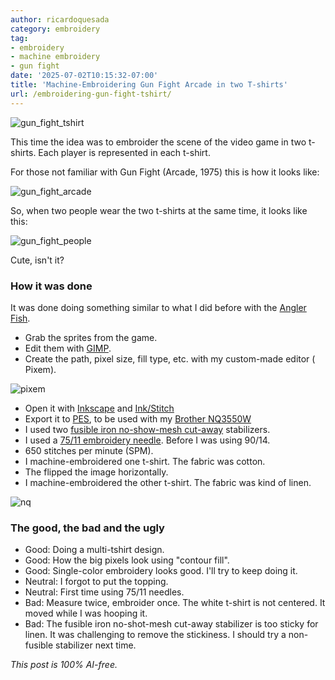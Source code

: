 ```yaml
---
author: ricardoquesada
category: embroidery
tag:
- embroidery
- machine embroidery
- gun fight
date: '2025-07-02T10:15:32-07:00'
title: 'Machine-Embroidering Gun Fight Arcade in two T-shirts'
url: /embroidering-gun-fight-tshirt/
---
```


![gun_fight_tshirt](/images/gun_fight_two_tshirts.jpg)

This time the idea was to embroider the scene of the video game in two t-shirts.
Each player is represented in each t-shirt.

For those not familiar with Gun Fight (Arcade, 1975) this is how it looks like:

![gun_fight_arcade](/images/gun_fight_arcade.jpg)

So, when two people wear the two t-shirts at the same time, it looks like this:

![gun_fight_people](/images/gun_fight_people.jpg)

Cute, isn't it?

### How it was done

It was done doing something similar to what I did before with
the [Angler Fish](/posts/embroidery-angler-fish-blinking-led/).

- Grab the sprites from the game.
- Edit them with [GIMP].
- Create the path, pixel size, fill type, etc. with my custom-made editor (
  Pixem).

![pixem](/images/gun_fight_pixem.png)

- Open it with [Inkscape][inkscape] and [Ink/Stitch][inkstitch]
- Export it to [PES][pes_file_format], to be used with
  my [Brother NQ3550W][brother_nq3550w]
- I used two [fusible iron no-show-mesh cut-away][fusible_stabilizer]
  stabilizers.
- I used a [75/11 embroidery needle][needle_75]. Before I was using 90/14.
- 650 stitches per minute (SPM).
- I machine-embroidered one t-shirt. The fabric was cotton.
- The flipped the image horizontally.
- I machine-embroidered the other t-shirt. The fabric was kind of linen.

![nq](/images/gun_fight_nq.jpg)

### The good, the bad and the ugly

- Good: Doing a multi-tshirt design.
- Good: How the big pixels look using "contour fill".
- Good: Single-color embroidery looks good. I'll try to keep doing it.
- Neutral: I forgot to put the topping.
- Neutral: First time using 75/11 needles.
- Bad: Measure twice, embroider once. The white t-shirt is not centered. It
  moved while I was hooping it.
- Bad: The fusible iron no-shot-mesh cut-away stabilizer is too sticky for
  linen. It was challenging to remove the stickiness. I should try a non-fusible
  stabilizer next time.

*This post is 100% AI-free.*

[pes_file_format]: https://docs.fileformat.com/misc/pes/

[brother_nq3550w]: https://www.brother-usa.com/products/nq3550w

[fusible_stabilizer]: https://www.amazon.com/dp/B08D6PMW6C?ref_=pe_386300_442618370_TE_sc_as_ri_0&th=1

[GIMP]: https://www.gimp.org/

[inkstitch]: https://www.inkstitch.org

[inkscape]: https://www.inkscape.org

[needle_75]: https://www.madeirausa.com/education/the-basics-of-75-11-needles-and-when-to-use-them
